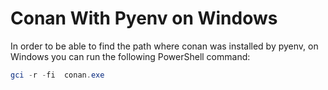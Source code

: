 # Conan With Pyenv on Windows

In order to be able to find the path where conan was installed by pyenv, on Windows you can run the following PowerShell command:

```powershell
gci -r -fi  conan.exe
```
